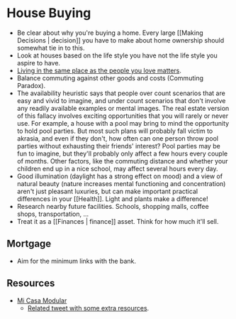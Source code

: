 # House Buying

- Be clear about why you're buying a home. Every large [[Making Decisions | decision]] you have to make about home ownership should somewhat tie in to this.
- Look at houses based on the life style you have not the life style you aspire to have.
- [Living in the same place as the people you love matters](https://waitbutwhy.com/2015/12/the-tail-end.html).
- Balance commuting against other goods and costs (Commuting Paradox).
- The availability heuristic says that people over count scenarios that are easy and vivid to imagine, and under count scenarios that don't involve any readily available examples or mental images. The real estate version of this fallacy involves exciting opportunities that you will rarely or never use. For example, a house with a pool may bring to mind the opportunity to hold pool parties. But most such plans will probably fall victim to akrasia, and even if they don't, how often can one person throw pool parties without exhausting their friends' interest? Pool parties may be fun to imagine, but they'll probably only affect a few hours every couple of months. Other factors, like the commuting distance and whether your children end up in a nice school, may affect several hours every day.
- Good illumination (daylight has a strong effect on mood) and a view of natural beauty (nature increases mental functioning and concentration) aren't just pleasant luxuries, but can make important practical differences in your [[Health]]. Light and plants make a difference!
- Research nearby future facilities. Schools, shopping malls, coffee shops, transportation, ...
- Treat it as a [[Finances | finance]] asset. Think for how much it'll sell.


## Mortgage

- Aim for the minimum links with the bank.

## Resources

- [Mi Casa Modular](https://micasamodular.com/)
	- [Related tweet with some extra resources](https://twitter.com/dsaltaren/status/1346173582959927296).